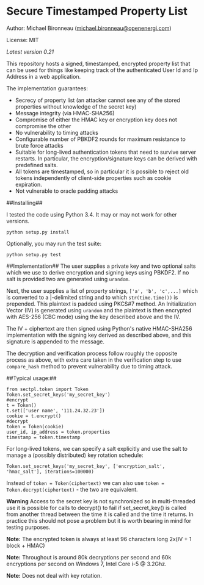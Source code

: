 # Secure Timestamped Property List #

Author: Michael Bironneau (<michael.bironneau@openenergi.com>)

License: MIT

*Latest version 0.21*

This repository hosts a signed, timestamped, encrypted property list that can be used for things like keeping track of the authenticated User Id and Ip Address in a web application. 

The implementation guarantees:

* Secrecy of property list (an attacker cannot see any of the stored properties without knowledge of the secret key)
* Message integrity (via HMAC-SHA256)
* Compromise of either the HMAC key or encryption key does not compromise the other
* No vulnerability to timing attacks
* Configurable number of  PBKDF2 rounds for maximum resistance to brute force attacks
* Suitable for long-lived authentication tokens that need to survive server restarts. In particular, the encryption/signature keys can be derived with predefined salts.
* All tokens are timestamped, so in particular it is possible to reject old tokens independently of client-side properties such as cookie expiration. 
* Not vulnerable to oracle padding attacks

##Installing##

I tested the code using Python 3.4. It may or may not work for other versions.

    python setup.py install

Optionally, you may run the test suite:

    python setup.py test

##Implementation##
The user supplies a private key and two optional salts which we use to derive encryption and signing keys using PBKDF2. If no salt is provided two are generated using `urandom`. 


Next, the user supplies a list of property strings, `['a', 'b', 'c',...]` which is converted to a |-delimited string and to which `str(time.time())` is prepended.  This plaintext is padded using PKCS#7 method. An Initialization Vector (IV) is generated using `urandom` and the plaintext is then encrypted with AES-256 (CBC mode) using the key described above and the IV. 


The IV + ciphertext are then signed using Python's native HMAC-SHA256 implementation with the signing key derived as described above, and this signature is appended to the message.

The decryption and verification process follow roughly the opposite process as above, with extra care taken in the verification step to use `compare_hash` method to prevent vulnerability due to timing attack.

##Typical usage:##

    from sectpl.token import Token
	Token.set_secret_keys('my_secret_key')
	#encrypt
	t = Token()
	t.set(['user name', '111.24.32.23'])
	cookie = t.encrypt()
	#decrypt
	token = Token(cookie)
	user_id, ip_address = token.properties
	timestamp = token.timestamp


For long-lived tokens, we can specify a salt explicitly and use the salt to manage a (possibly distributed) key rotation schedule:

    Token.set_secret_keys('my_secret_key', ['encryption_salt', 'hmac_salt'], iterations=100000)

Instead of `token = Token(ciphertext)` we can also use `token = Token.decrypt(ciphertext)` - the two are equivalent.

**Warning** Access to the secret key is not synchronized so in multi-threaded use it is possible for calls to decrypt() to fail if set_secret_key() is called from another thread between the time it is called and the time it returns. In practice this should not pose a problem but it is worth bearing in mind for testing purposes.

**Note:** The encrypted token is always at least 96 characters long 2x(IV + 1 block + HMAC)

**Note:** Throughout is around 80k decryptions per second and 60k encryptions per second on Windows 7, Intel Core i-5 @ 3.2Ghz.

**Note:** Does not deal with key rotation.